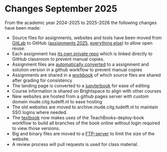 # Changes September 2025

From the academic year 2024-2025 to 2025-2026 the following changes have been made:
- Source files for assignments, websites and tools have been moved from [GitLab](https://gitlab.tudelft.nl/mude/book) to GitHub ([assignments 2025](https://github.com/mude-2025), [everything else](https://github.com/TUDelft-MUDE)) to allow open reuse.
- Each assignment has [its own private repo](https://github.com/orgs/MUDE-2025/repositories) which is linked directly to GitHub classroom to prevent manual copies.
- Assignment files are [automatically converted](formatting_assignments) to a assignment and solution version in a github workflow to prevent manual copies
- Assignments are shared in a [workbook](https://github.com/TUDelft-MUDE/workbook-2025) of which source files are shared after grading for consistency
- The landing page is converted to a [jupyterbook](https://github.com/TUDelft-MUDE/TUDelft-MUDE.github.io) for ease of editing
- Course information is shared on Brightspace to align with other courses
- New websites are hosted from a github pages server with custom domain mude.citg.tudelft.nl to ease hosting
- The old websites are moved to archive.mude.citg.tudelft.nl to maintain SSO logins where needed.
- The [textbook](https://github.com/TUDelft-MUDE/book) now makes uses of the TeachBooks-deploy-book workflow to build all branches of the book online without login required to view those versions.
- Big and binary files are moved to a [FTP-server](./FTP.md) to limit the size of the website.
- A review process will pull requests is used for class material.
